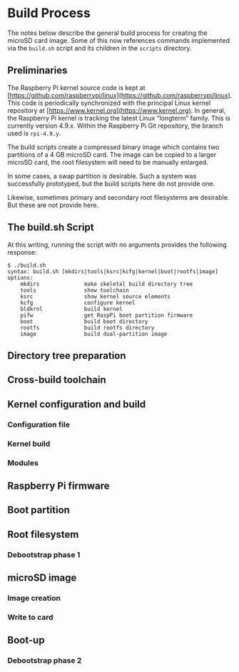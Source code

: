 # Build Process

The notes below describe the general build process for creating the
microSD card image.
Some of this now references commands implemented via the `build.sh`
script and its children in the `scripts` directory.


## Preliminaries

The Raspberry Pi kernel source code is kept at
[https://github.com/raspberrypi/linux](https://github.com/raspberrypi/linux).
This code is periodically synchronized with the principal
Linux kernel repository at
[https://www.kernel.org](https://www.kernel.org).
In general, the Raspberry Pi kernel is tracking the 
latest Linux “longterm” family.
This is currently version 4.9.x.
Within the Raspberry Pi Git repository, the branch used is `rpi-4.9.y`.

The build scripts create a compressed binary image
which contains two partitions of a 4 GB microSD card.
The image can be copied to a larger microSD card,
the root filesystem will need to be manually enlarged.

In some cases, a swap partition is desirable.
Such a system was successfully prototyped, but the build scripts here
do not provide one.

Likewise, sometimes primary and secondary root filesystems are desirable.
But these are not provide here.

## The build.sh Script

At this writing, running the script with no arguments
provides the following response:
```text
$ ./build.sh
syntax: build.sh [mkdirs|tools|ksrc|kcfg|kernel|boot|rootfs|image]
options:
    mkdirs              make skeletal build directory tree
    tools               show toolchain
    ksrc                show kernel source elements
    kcfg                configure kernel
    bldkrnl             build kernel
    pifw                get RaspPi boot partition firmware
    boot                build boot directory
    rootfs              build rootfs directory
    image               build dual-partition image
```

## Directory tree preparation 

## Cross-build toolchain

## Kernel configuration and build

### Configuration file

### Kernel build

### Modules

## Raspberry Pi firmware

## Boot partition

## Root filesystem

### Debootstrap phase 1

## microSD image

### Image creation

### Write to card

## Boot-up

### Debootstrap phase 2
